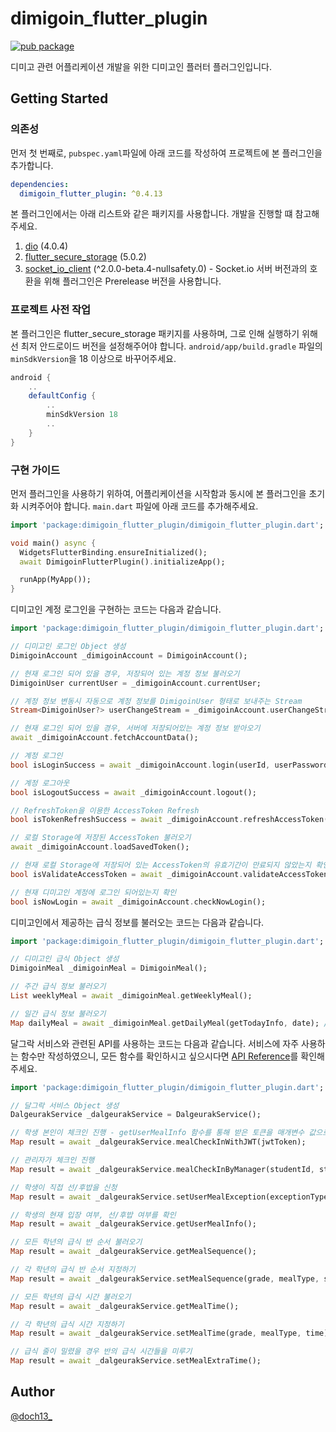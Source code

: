 # dimigoin_flutter_plugin
[![pub package](https://img.shields.io/pub/v/dimigoin_flutter_plugin.svg)](https://pub.dev/packages/dimigoin_flutter_plugin)  

디미고 관련 어플리케이션 개발을 위한 디미고인 플러터 플러그인입니다.

## Getting Started

### 의존성

먼저 첫 번째로, `pubspec.yaml`파일에 아래 코드를 작성하여 프로젝트에 본 플러그인을 추가합니다.
```yaml
dependencies:
  dimigoin_flutter_plugin: ^0.4.13
```

본 플러그인에서는 아래 리스트와 같은 패키지를 사용합니다. 개발을 진행할 떄 참고해주세요.
1. [dio](https://pub.dev/packages/dio) (4.0.4)
1. [flutter_secure_storage](https://pub.dev/packages/flutter_secure_storage) (5.0.2)
1. [socket_io_client](https://pub.dev/packages/socket_io_client) (^2.0.0-beta.4-nullsafety.0) - Socket.io 서버 버전과의 호환을 위해 플러그인은 Prerelease 버전을 사용합니다.


### 프로젝트 사전 작업
본 플러그인은 flutter_secure_storage 패키지를 사용하며, 그로 인해 실행하기 위해선 최저 안드로이드 버전을 설정해주어야 합니다.
`android/app/build.gradle` 파일의 `minSdkVersion`을 18 이상으로 바꾸어주세요.
```gradle
android {
    ..
    defaultConfig {
        ..
        minSdkVersion 18
        ..
    }
}
```

### 구현 가이드

먼저 플러그인을 사용하기 위하여, 어플리케이션을 시작함과 동시에 본 플러그인을 초기화 시켜주어야 합니다.
`main.dart` 파일에 아래 코드를 추가해주세요.
```dart
import 'package:dimigoin_flutter_plugin/dimigoin_flutter_plugin.dart';

void main() async {
  WidgetsFlutterBinding.ensureInitialized();
  await DimigoinFlutterPlugin().initializeApp();

  runApp(MyApp());
}
```

디미고인 계정 로그인을 구현하는 코드는 다음과 같습니다.
```dart
import 'package:dimigoin_flutter_plugin/dimigoin_flutter_plugin.dart';

// 디미고인 로그인 Object 생성
DimigoinAccount _dimigoinAccount = DimigoinAccount();

// 현재 로그인 되어 있을 경우, 저장되어 있는 계정 정보 불러오기
DimigoinUser currentUser = _dimigoinAccount.currentUser;

// 계정 정보 변동시 자동으로 계정 정보를 DimigoinUser 형태로 보내주는 Stream
Stream<DimigoinUser?> userChangeStream = _dimigoinAccount.userChangeStream;

// 현재 로그인 되어 있을 경우, 서버에 저장되어있는 계정 정보 받아오기
await _dimigoinAccount.fetchAccountData();

// 계정 로그인
bool isLoginSuccess = await _dimigoinAccount.login(userId, userPassword);

// 계정 로그아웃
bool isLogoutSuccess = await _dimigoinAccount.logout();

// RefreshToken을 이용한 AccessToken Refresh
bool isTokenRefreshSuccess = await _dimigoinAccount.refreshAccessToken();

// 로컬 Storage에 저장된 AccessToken 불러오기
await _dimigoinAccount.loadSavedToken();

// 현재 로컬 Storage에 저장되어 있는 AccessToken의 유효기간이 만료되지 않았는지 확인
bool isValidateAccessToken = await _dimigoinAccount.validateAccessToken();

// 현재 디미고인 계정에 로그인 되어있는지 확인
bool isNowLogin = await _dimigoinAccount.checkNowLogin();
```

디미고인에서 제공하는 급식 정보를 불러오는 코드는 다음과 같습니다.
```dart
import 'package:dimigoin_flutter_plugin/dimigoin_flutter_plugin.dart';

// 디미고인 급식 Object 생성
DimigoinMeal _dimigoinMeal = DimigoinMeal();

// 주간 급식 정보 불러오기
List weeklyMeal = await _dimigoinMeal.getWeeklyMeal();

// 일간 급식 정보 불러오기
Map dailyMeal = await _dimigoinMeal.getDailyMeal(getTodayInfo, date); //getTodayInfo가 true일 경우, date는 작성하지 않습니다.
```

달그락 서비스와 관련된 API를 사용하는 코드는 다음과 같습니다. 서비스에 자주 사용하는 함수만 작성하였으니, 모든 함수를 확인하시고 싶으시다면 [API Reference](https://pub.dev/documentation/dimigoin_flutter_plugin/latest/)를 확인해주세요.
```dart
import 'package:dimigoin_flutter_plugin/dimigoin_flutter_plugin.dart';

// 달그락 서비스 Object 생성
DalgeurakService _dalgeurakService = DalgeurakService();

// 학생 본인이 체크인 진행 - getUserMealInfo 함수를 통해 받은 토큰을 매개변수 값으로 입력함
Map result = await _dalgeurakService.mealCheckInWithJWT(jwtToken);

// 관리자가 체크인 진행
Map result = await _dalgeurakService.mealCheckInByManager(studentId, studentName);

// 학생이 직접 선/후밥을 신청
Map result = await _dalgeurakService.setUserMealException(exceptionType, reason);

// 학생의 현재 입장 여부, 선/후밥 여부를 확인
Map result = await _dalgeurakService.getUserMealInfo();

// 모든 학년의 급식 반 순서 불러오기
Map result = await _dalgeurakService.getMealSequence();

// 각 학년의 급식 반 순서 지정하기
Map result = await _dalgeurakService.setMealSequence(grade, mealType, sequence);

// 모든 학년의 급식 시간 불러오기
Map result = await _dalgeurakService.getMealTime();

// 각 학년의 급식 시간 지정하기
Map result = await _dalgeurakService.setMealTime(grade, mealType, time);

// 급식 줄이 밀렸을 경우 반의 급식 시간들을 미루기
Map result = await _dalgeurakService.setMealExtraTime();
```

## Author

[@doch13_](https://github.com/doch2)
